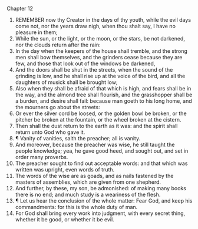 

Chapter 12

1. REMEMBER now thy Creator in the days of thy youth, while the evil days come not, nor the years draw nigh, when thou shalt say, I have no pleasure in them;
2. While the sun, or the light, or the moon, or the stars, be not darkened, nor the clouds return after the rain:
3. In the day when the keepers of the house shall tremble, and the strong men shall bow themselves, and the grinders cease because they are few, and those that look out of the windows be darkened,
4. And the doors shall be shut in the streets, when the sound of the grinding is low, and he shall rise up at the voice of the bird, and all the daughters of musick shall be brought low;
5. Also when they shall be afraid of that which is high, and fears shall be in the way, and the almond tree shall flourish, and the grasshopper shall be a burden, and desire shall fail: because man goeth to his long home, and the mourners go about the streets:
6. Or ever the silver cord be loosed, or the golden bowl be broken, or the pitcher be broken at the fountain, or the wheel broken at the cistern.
7. Then shall the dust return to the earth as it was: and the spirit shall return unto God who gave it.
8. ¶ Vanity of vanities, saith the preacher; all is vanity.
9. And moreover, because the preacher was wise, he still taught the people knowledge; yea, he gave good heed, and sought out, and set in order many proverbs.
10. The preacher sought to find out acceptable words: and that which was written was upright, even words of truth.
11. The words of the wise are as goads, and as nails fastened by the masters of assemblies, which are given from one shepherd.
12. And further, by these, my son, be admonished: of making many books there is no end; and much study is a weariness of the flesh.
13. ¶ Let us hear the conclusion of the whole matter: Fear God, and keep his commandments: for this is the whole duty of man.
14. For God shall bring every work into judgment, with every secret thing, whether it be good, or whether it be evil.
